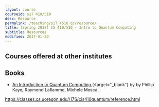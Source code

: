 ```yaml
---
layout: course
courseid: s17 410/510
desc: Resource
permalink: /teaching/s17_4510_qc/resource/
title: (Spring 2017) CS 410/510 - Intro to Quantum Computing
subtitle: Resources
modified: 2017-01-30
---
```


## Courses offered at other institutes

## Books 

*  [An Introduction to Quantum Computing ](https://www.amazon.com/Introduction-Quantum-Computing-Phillip-Kaye/dp/019857049X){:target="_blank"}
by by Phillip Kaye, Raymond Laflamme, Michele Mosca.


https://classes.cs.uoregon.edu//17S/cis410quantum/reference.html
